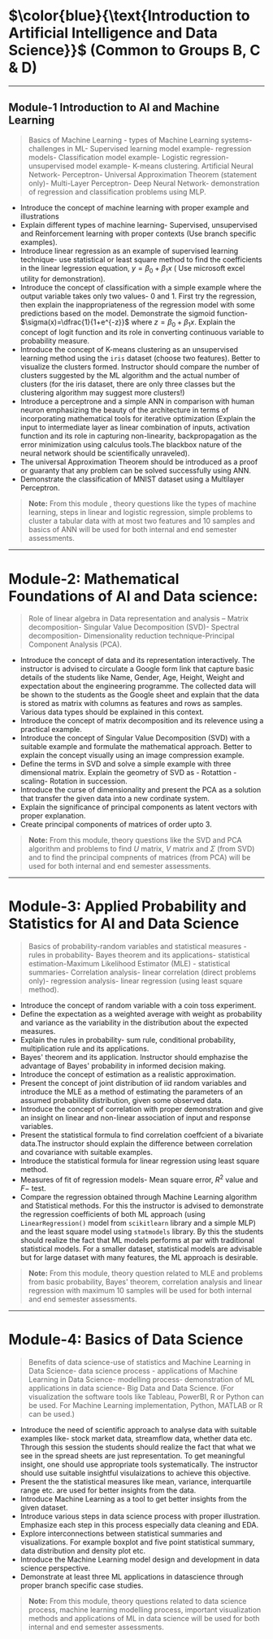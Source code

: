 # $\color{blue}{\text{Introduction to Artificial Intelligence and Data Science}}$ (Common to Groups B, C & D)

----
## Module-1 Introduction to AI and Machine Learning
>Basics of Machine Learning - types of Machine Learning systems-challenges in ML- Supervised learning model example- regression models- Classification model example- Logistic regression-unsupervised model example- K-means clustering. Artificial Neural Network- Perceptron- Universal Approximation Theorem (statement only)- Multi-Layer Perceptron- Deep Neural Network- demonstration of regression and classification problems using MLP.

- Introduce the concept of machine learning with proper example and illustrations
- Explain different types of machine learning- Supervised, unsupervised and Reinforcement learning with proper contexts (Use branch specific examples).
- Introduce linear regression as an example of supervised learning technique- use statistical or least square method to find the coefficients in the linear legression equation, $y=\beta_0+\beta_1 x$ ( Use microsoft excel utility for demonstration).
- Introduce the concept of classification with a simple example where the output variable takes only two values- $0$ and $1$. First try the regression, then explain the inappropriateness of the regression model with some predictions based on the model. Demonstrate the sigmoid function- $\sigma(x)=\dfrac{1}{1+e^{-z}}$ where $z=\beta_0+\beta_1 x$. Explain the concept of logit function and its role in converting continuous variable to probability measure.
- Introduce the concept of K-means clustering as an unsupervised learning method using the `iris` dataset (choose two features). Better to visualize the clusters formed. Instructor should compare the number of clusters suggested by the ML algorithm and the actual number of clusters (for the iris dataset, there are only three classes but the clustering algorithm may suggest more clusters!)
- Introduce a perceptrone and a simple ANN in comparison with human neuron emphasizing the beauty of the architecture in terms of incorporating mathematical tools for iterative optimization (Explain the input to intermediate layer as linear combination of inputs, activation function and its role in capturing non-linearity, backpropagation as the error minimization using calculus tools.The blackbox nature of the neural network should be scientifically unraveled).
- The universal Approximation Theorem should be introduced as a proof or guaranty that  any problem can be solved successfully using ANN.
- Demonstrate the classification of MNIST dataset using a Multilayer Perceptron.
>**Note:** From this module , theory questions like the types of machine learning, steps in linear and logistic regression, simple problems to cluster a tabular data  with at most two features and 10 samples and basics of ANN will be used for both internal and end semester assessments.
----

# Module-2: Mathematical Foundations of AI and Data science:

>Role of linear algebra in Data representation and analysis – Matrix decomposition- Singular Value Decomposition (SVD)- Spectral decomposition- Dimensionality reduction technique-Principal Component Analysis (PCA).

- Introduce the concept of data and its representation interactively. The instructor is advised to circulate a Google form link that capture basic details of the students like Name, Gender, Age, Height, Weight and expectation about the engineering programme. The collected data will be shown to the students as the Google sheet and explain that the data is stored as matrix with columns as features and rows as samples. Various data types should be explained in this context.
- Introduce the concept of matrix decomposition and its relevence using a practical example.
- Introduce the concept of Singular Value Decomposition (SVD) with a suitable example and formulate the mathematical approach. Better to explain the concept visually using an image compression example.
- Define the terms in SVD and solve a simple example with three dimensional matrix. Explain the geometry of SVD as - Rotattion - scaling- Rotation in succession.
- Introduce the curse of dimensionality and present the PCA as a solution that transfer the given data into a new cordinate system.
- Explain the significance of principal components as latent vectors with proper explanation.
- Create principal components of matrices of order upto 3.
>**Note:** From this module, theory questions like the SVD and PCA algorithm and problems to find $U$ matrix, $V$ matrix and $\Sigma$ (from SVD) and to find the principal compnents of matrices (from PCA) will be used for both internal and end semester assessments.
----

# Module-3: Applied Probability and Statistics for AI and Data Science
>Basics of probability-random variables and statistical measures - rules in probability- Bayes theorem and its applications- statistical estimation-Maximum Likelihood Estimator (MLE) - statistical summaries- Correlation analysis- linear correlation (direct problems only)- regression analysis- linear regression (using least square method).

- Introduce the concept of random variable with a coin toss experiment.
- Define the expectation as a weighted average with weight as probability and variance as the variability in the distribution about the expected measures.
- Explain the rules in probability- sum rule, conditional probability, multiplication rule and its applications.
- Bayes' theorem and its application. Instructor should emphazise the advantage of Bayes' probability in informed decision making.
- Introduce the concept of estimation as a realistic approximation.
- Present the concept of joint distribution of iid random variables and introduce the MLE as a method of estimating the parameters of an assumed probability distribution, given some observed data.
- Introduce the concept of correlation with proper demonstration and give an insight on linear and non-linear association of input and response variables.
- Present the statistical formula to find correlation coeffcient of a bivariate data.The instructor should explain the difference between correlation and covariance with suitable examples.
- Introduce the statistical formula for linear regression using least square method.
- Measures of fit of regression models- Mean square error, $R^2$ value and $F-$ test.
- Compare the regression obtained through Machine Learning algorithm and Statistical methods. For this the instructor is advised to demonstrate the regression coefficients of both ML approach (using `LinearRegression()` model from `scikitlearn` library  and a simple MLP) and the least square model using `statmodels` library. By this the students should realize the fact that ML models performs at par with traditional statistical models. For a smaller dataset, statistical models are advisable but for large dataset with many features, the ML approach is desirable.
>**Note:** From this module, theory question related to MLE and problems from basic probability, Bayes' theorem, correlation analysis and  linear regression with maximum 10 samples will be used for both internal and end semester assessments.
---

# Module-4: Basics of Data Science
>Benefits of data science-use of statistics and Machine Learning in Data Science- data science process - applications of Machine Learning in Data Science- modelling process- demonstration of ML applications in data science- Big Data and Data Science. (For visualization the software tools like Tableau, PowerBI, R or Python can be used. For Machine Learning implementation, Python, MATLAB or R can be used.)

- Introduce the need of scientific approach to analyse data with suitable examples like- stock market data, streamflow data, whether data etc. Through this session the students should realize the fact that what we see in the spread sheets are just representation. To get meaningful insight, one should use appropriate tools systematically.  The instructor should use suitable insightful visulaizations to achieve this objective.
- Present the the statistical measures like mean, variance, interquartile range etc. are used for better insights from the data.
- Introduce Machine Learning as a tool to get better insights from the given dataset.
- Introduce various steps in data science process with proper illustration. Emphasize each step in this process especially data cleaning and EDA.
- Explore interconnections between statistical summaries and visualizations. For example boxplot and five point statistical summary, data distribution and density plot etc.
- Introduce the Machine Learning model design and development in data science perspective.
- Demonstrate at least three ML applications in datascience through proper branch specific case studies.

>**Note:** From this module, theory questions related to data science process, machine learning modelling process, important visualization methods and applications of ML in data science will be used for both internal and end semester assessments.
